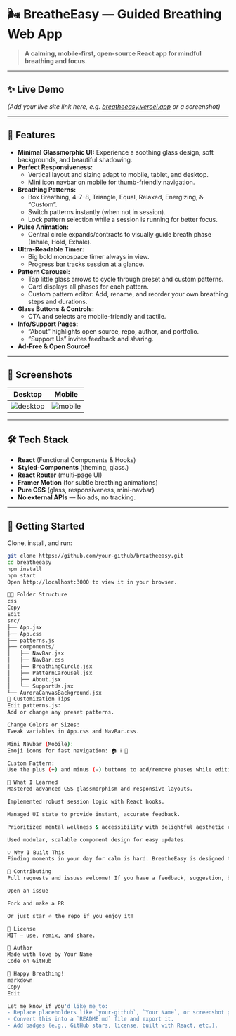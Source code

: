 # 🌬️ BreatheEasy — Guided Breathing Web App

> **A calming, mobile-first, open-source React app for mindful breathing and focus.**

---

## ✨ Live Demo

_(Add your live site link here, e.g. [breatheeasy.vercel.app](https://breatheeasy.vercel.app) or a screenshot)_

---

## 🚀 Features

- **Minimal Glassmorphic UI:** Experience a soothing glass design, soft backgrounds, and beautiful shadowing.  
- **Perfect Responsiveness:**  
  - Vertical layout and sizing adapt to mobile, tablet, and desktop.  
  - Mini icon navbar on mobile for thumb-friendly navigation.  
- **Breathing Patterns:**  
  - Box Breathing, 4-7-8, Triangle, Equal, Relaxed, Energizing, & “Custom”.  
  - Switch patterns instantly (when not in session).  
  - Lock pattern selection while a session is running for better focus.  
- **Pulse Animation:**  
  - Central circle expands/contracts to visually guide breath phase (Inhale, Hold, Exhale).  
- **Ultra-Readable Timer:**  
  - Big bold monospace timer always in view.  
  - Progress bar tracks session at a glance.  
- **Pattern Carousel:**  
  - Tap little glass arrows to cycle through preset and custom patterns.  
  - Card displays all phases for each pattern.  
  - Custom pattern editor: Add, rename, and reorder your own breathing steps and durations.  
- **Glass Buttons & Controls:**  
  - CTA and selects are mobile-friendly and tactile.  
- **Info/Support Pages:**  
  - “About” highlights open source, repo, author, and portfolio.  
  - “Support Us” invites feedback and sharing.  
- **Ad-Free & Open Source!**

---

## 📸 Screenshots

| Desktop | Mobile |
|--------|--------|
| ![desktop](assets/desktop-preview.png) | ![mobile](assets/mobile-preview.png) |

---

## 🛠️ Tech Stack

- **React** (Functional Components & Hooks)  
- **Styled-Components** (theming, glass.)  
- **React Router** (multi-page UI)  
- **Framer Motion** (for subtle breathing animations)  
- **Pure CSS** (glass, responsiveness, mini-navbar)  
- **No external APIs** — No ads, no tracking.

---

## 🌈 Getting Started

Clone, install, and run:

```bash
git clone https://github.com/your-github/breatheeasy.git
cd breatheeasy
npm install
npm start
Open http://localhost:3000 to view it in your browser.

🧑‍💻 Folder Structure
css
Copy
Edit
src/
├── App.jsx
├── App.css
├── patterns.js
├── components/
│   ├── NavBar.jsx
│   ├── NavBar.css
│   ├── BreathingCircle.jsx
│   ├── PatternCarousel.jsx
│   ├── About.jsx
│   └── SupportUs.jsx
└── AuroraCanvasBackground.jsx
🎨 Customization Tips
Edit patterns.js:
Add or change any preset patterns.

Change Colors or Sizes:
Tweak variables in App.css and NavBar.css.

Mini Navbar (Mobile):
Emoji icons for fast navigation: 🏠 ℹ️ 💖

Custom Pattern:
Use the plus (+) and minus (-) buttons to add/remove phases while editing “Custom”.

🧠 What I Learned
Mastered advanced CSS glassmorphism and responsive layouts.

Implemented robust session logic with React hooks.

Managed UI state to provide instant, accurate feedback.

Prioritized mental wellness & accessibility with delightful aesthetic choices!

Used modular, scalable component design for easy updates.

💡 Why I Built This
Finding moments in your day for calm is hard. BreatheEasy is designed to be the gentlest, quickest, prettiest way to practice—on any device, open source forever.

🤝 Contributing
Pull requests and issues welcome! If you have a feedback, suggestion, bug, or want to submit a custom pattern PR:

Open an issue

Fork and make a PR

Or just star ⭐️ the repo if you enjoy it!

📖 License
MIT — use, remix, and share.

💙 Author
Made with love by Your Name
Code on GitHub

🧘 Happy Breathing!
markdown
Copy
Edit

Let me know if you'd like me to:
- Replace placeholders like `your-github`, `Your Name`, or screenshot paths.
- Convert this into a `README.md` file and export it.
- Add badges (e.g., GitHub stars, license, built with React, etc.).
